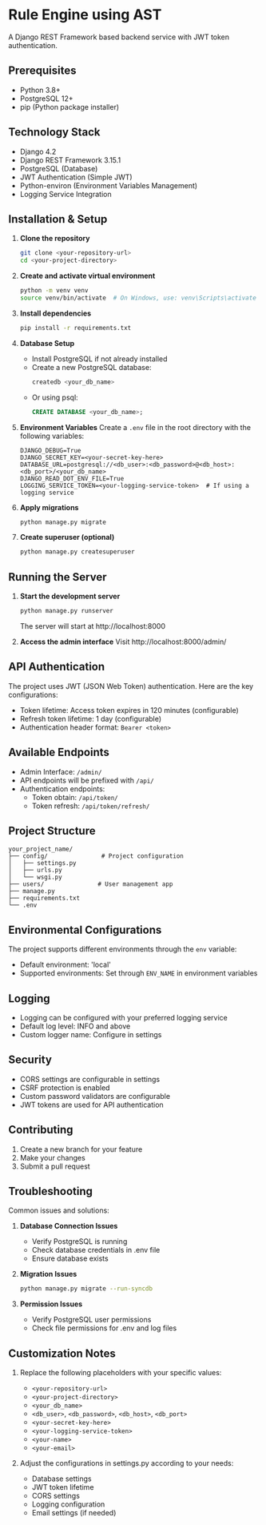 # Rule Engine using AST

A Django REST Framework based backend service with JWT token authentication.

## Prerequisites

- Python 3.8+
- PostgreSQL 12+
- pip (Python package installer)

## Technology Stack

- Django 4.2
- Django REST Framework 3.15.1
- PostgreSQL (Database)
- JWT Authentication (Simple JWT)
- Python-environ (Environment Variables Management)
- Logging Service Integration

## Installation & Setup

1. **Clone the repository**
   ```bash
   git clone <your-repository-url>
   cd <your-project-directory>
   ```

2. **Create and activate virtual environment**
   ```bash
   python -m venv venv
   source venv/bin/activate  # On Windows, use: venv\Scripts\activate
   ```

3. **Install dependencies**
   ```bash
   pip install -r requirements.txt
   ```

4. **Database Setup**
   - Install PostgreSQL if not already installed
   - Create a new PostgreSQL database:
     ```bash
     createdb <your_db_name>
     ```
   - Or using psql:
     ```sql
     CREATE DATABASE <your_db_name>;
     ```

5. **Environment Variables**
   Create a `.env` file in the root directory with the following variables:
   ```env
   DJANGO_DEBUG=True
   DJANGO_SECRET_KEY=<your-secret-key-here>
   DATABASE_URL=postgresql://<db_user>:<db_password>@<db_host>:<db_port>/<your_db_name>
   DJANGO_READ_DOT_ENV_FILE=True
   LOGGING_SERVICE_TOKEN=<your-logging-service-token>  # If using a logging service
   ```

6. **Apply migrations**
   ```bash
   python manage.py migrate
   ```

7. **Create superuser (optional)**
   ```bash
   python manage.py createsuperuser
   ```

## Running the Server

1. **Start the development server**
   ```bash
   python manage.py runserver
   ```
   The server will start at http://localhost:8000

2. **Access the admin interface**
   Visit http://localhost:8000/admin/

## API Authentication

The project uses JWT (JSON Web Token) authentication. Here are the key configurations:

- Token lifetime: Access token expires in 120 minutes (configurable)
- Refresh token lifetime: 1 day (configurable)
- Authentication header format: `Bearer <token>`

## Available Endpoints

- Admin Interface: `/admin/`
- API endpoints will be prefixed with `/api/`
- Authentication endpoints:
  - Token obtain: `/api/token/`
  - Token refresh: `/api/token/refresh/`

## Project Structure

```
your_project_name/
├── config/               # Project configuration
│   ├── settings.py
│   ├── urls.py
│   └── wsgi.py
├── users/               # User management app
├── manage.py
├── requirements.txt
└── .env
```

## Environmental Configurations

The project supports different environments through the `env` variable:
- Default environment: 'local'
- Supported environments: Set through `ENV_NAME` in environment variables

## Logging

- Logging can be configured with your preferred logging service
- Default log level: INFO and above
- Custom logger name: Configure in settings

## Security

- CORS settings are configurable in settings
- CSRF protection is enabled
- Custom password validators are configurable
- JWT tokens are used for API authentication

## Contributing

1. Create a new branch for your feature
2. Make your changes
3. Submit a pull request

## Troubleshooting

Common issues and solutions:

1. **Database Connection Issues**
   - Verify PostgreSQL is running
   - Check database credentials in .env file
   - Ensure database exists

2. **Migration Issues**
   ```bash
   python manage.py migrate --run-syncdb
   ```

3. **Permission Issues**
   - Verify PostgreSQL user permissions
   - Check file permissions for .env and log files

## Customization Notes

1. Replace the following placeholders with your specific values:
   - `<your-repository-url>`
   - `<your-project-directory>`
   - `<your_db_name>`
   - `<db_user>`, `<db_password>`, `<db_host>`, `<db_port>`
   - `<your-secret-key-here>`
   - `<your-logging-service-token>`
   - `<your-name>`
   - `<your-email>`

2. Adjust the configurations in settings.py according to your needs:
   - Database settings
   - JWT token lifetime
   - CORS settings
   - Logging configuration
   - Email settings (if needed)